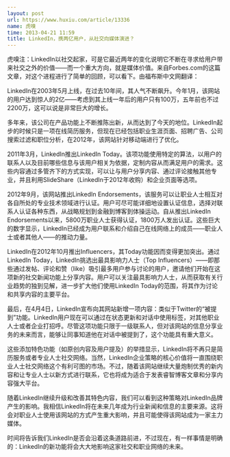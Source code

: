 ```yaml
---
layout: post
url: https://www.huxiu.com/article/13336
name: 虎嗅
time: 2013-04-21 11:59
title: LinkedIn，携两亿用户，从社交向媒体演进？
---
```

虎嗅注：LinkedIn以社交起家，可是它最近两年的变化说明它不断在寻求给用户带来社交之外的价值——而一个重大方向，就是媒体价值。来自Forbes.com的这篇文章，对这个进程进行了简单的回顾，可以看下。由福布斯中文网翻译：

LinkedIn在2003年5月上线，在过去10年间，其人气不断飙升。今年1月，该网站的用户达到惊人的2亿——考虑到其上线一年后的用户只有100万，五年前也不过2200万，这可以说是非常巨大的增长。

多年来，该公司在产品功能上不断推陈出新，从而达到了今天的地位。LinkedIn起步的时候只是一项在线简历服务，但现在已经包括职业生涯页面、招聘广告、公司搜索过滤和职位分析，在2012年，该网站针对移动端进行了优化。

2011年3月，LinkedIn推出LinkedIn Today。该项功能使用特定的算法，以用户的联系人以及目前哪些信息与该用户相关为依据，定制内容从而满足用户的需求。这些内容通过多管齐下的方式实现，可以让与用户分享内容、通过评论接触其他专业，并且利用SlideShare（LinkedIn于2012年收购）和企业页面等选项。

2012年9月，该网站推出LinkedIn Endorsements，该服务可以让职业人士相互对各自所处的专业技术领域进行认证。用户可尽可能详细地设置认证信息，选择对联系人认证各种东西，从战略规划到金融到博客到体操运动。自从推出LinkedIn Endorsements以来，5800万职业人士获得认证，1800万人发出认证。这些巨大的数字显示，LinkedIn已经成为用户联系和介绍自己在线网络上的成员——职业人士或者其他人——的推动力量。

LinkedIn在2012年10月推出Influencers，其Today功能因而变得更加突出。通过LinkedIn Today，LinkedIn挑选出最具影响力人士（Top Influencers）——即那些通过发帖、评论和赞（like）吸引最多用户参与讨论的用户，邀请他们开始在这项新的社交新闻功能上分享内容。用户可以关注最具影响力人士，从而获取有关行业趋势的独到见解，进一步扩大他们使用LinkedIn Today的范围，将其作为讨论和共享内容的主要平台。

最后，在4月4日，LinkedIn宣布向其网站新增一项内容：类似于Twitter的“被提到”功能。LinkedIn用户现在可以通过在状态更新和对话中使用标签，对其他职业人士或者企业打招呼。尽管这项功能只限于一级联系人，但对该网站的信息分享业务的未来而言，能够让同事知道他在对话中被提到了，这个功能具有重大意义。

这些添加特色功能（如原创内容及用户提及）的举措显示，LinkedIn将不再只是简历服务或者专业人士社交网络。当然，LinkedIn企业策略的核心价值将一直围绕职业人士社交网络这个有利可图的市场。不过，随着该网站继续大量炮制优秀的新内容和让专业人士以新方式进行联系，它也将成为适合于发表睿智博客文章和分享内容强大平台。

随着LinkedIn继续升级和改善其特色内容，我们可以看到这种策略对LinkedIn品牌产生的影响。我相信LinkedIn将在未来几年成为行业新闻和信息的主要来源。这将会对职业人士使用该网站的方式产生重大影响，并且可能使得该网站成为一家主力媒体。

时间将告诉我们LinkedIn是否会沿着这条道路前进，不过现在，有一样事情是明确的：LinkedIn的新功能将会大大地影响这家社交和职业网络的未来。


